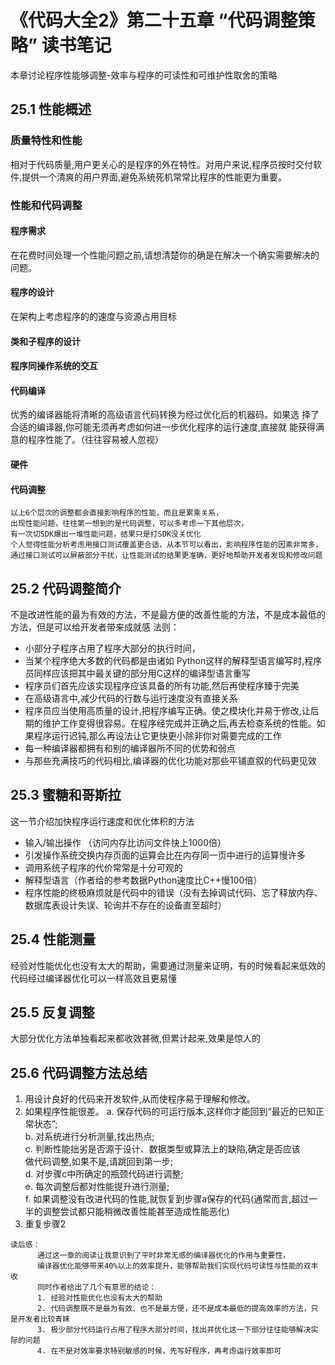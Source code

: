 # 《代码大全2》第二十五章 “代码调整策略” 读书笔记

本章讨论程序性能够调整-效率与程序的可读性和可维护性取舍的策略
## 25.1 性能概述

### 质量特性和性能
相对于代码质量,用户更关心的是程序的外在特性。对用户来说,程序员按时交付软件,提供一个清爽的用户界面,避免系统死机常常比程序的性能更为重要。
### 性能和代码调整
#### 程序需求
在花费时间处理一个性能问题之前,请想清楚你的确是在解决一个确实需要解决的问题。

#### 程序的设计
在架构上考虑程序的的速度与资源占用目标

#### 类和子程序的设计
#### 程序同操作系统的交互
#### 代码编译
优秀的编译器能将清晰的高级语言代码转换为经过优化后的机器码。如果选
择了合适的编译器,你可能无须再考虑如何进一步优化程序的运行速度,直接就
能获得满意的程序性能了。（往往容易被人忽视）
#### 硬件
#### 代码调整

``` 感想
以上6个层次的调整都会直接影响程序的性能，而且是累乘关系，
出现性能问题，往往第一想到的是代码调整，可以多考虑一下其他层次，
有一次切SDK爆出一堆性能问题，结果只是打SDK没关优化
个人觉得性能分析考虑用接口测试覆盖更合适，从本节可以看出，影响程序性能的因素非常多，
通过接口测试可以屏蔽部分干扰，让性能测试的结果更准确，更好地帮助开发者发现和修改问题
``` 
## 25.2 代码调整简介
不是改进性能的最为有效的方法，不是最方便的改善性能的方法，不是成本最低的方法，但是可以给开发者带来成就感
法则：
* 小部分子程序占用了程序大部分的执行时间，
* 当某个程序绝大多数的代码都是由诸如 Python这样的解释型语言编写时,程序员同样应该把其中最关键的部分用C这样的编译型语言重写
* 程序员们首先应该实现程序应该具备的所有功能,然后再使程序臻于完美
* 在高级语言中,减少代码的行数与运行速度没有直接关系
* 程序员应当使用高质量的设计,把程序编写正确。使之模块化并易于修改,让后期的维护工作变得很容易。在程序经完成并正确之后,再去检查系统的性能。如果程序运行迟钝,那么再设法让它更快更小除非你对需要完成的工作
* 每一种编译器都拥有和别的编译器所不同的优势和弱点
* 与那些充满技巧的代码相比,编译器的优化功能对那些平铺直叙的代码更见效
## 25.3 蜜糖和哥斯拉
这一节介绍加快程序运行速度和优化体积的方法
* 输入/输出操作 （访问内存比访问文件快上1000倍）
* 引发操作系统交换内存页面的运算会比在内存同一页中进行的运算慢许多
* 调用系统子程序的代价常常是十分可观的
* 解释型语言（作者给的参考数据Python速度比C++慢100倍）
* 程序性能的终极麻烦就是代码中的错误（没有去掉调试代码、忘了释放内存、数据库表设计失误、轮询并不存在的设备直至超时）

## 25.4 性能测量
经验对性能优化也没有太大的帮助，需要通过测量来证明，有的时候看起来低效的代码经过编译器优化可以一样高效且更易懂

## 25.5 反复调整
大部分优化方法单独看起来都收效甚微,但累计起来,效果是惊人的
## 25.6 代码调整方法总结
1. 用设计良好的代码来开发软件,从而使程序易于理解和修改。
2. 如果程序性能很差。
      a. 保存代码的可运行版本,这样你才能回到“最近的已知正常状态”;  
      b. 对系统进行分析测量,找出热点;  
      c. 判断性能拙劣是否源于设计、数据类型或算法上的缺陷,确定是否应该  
      做代码调整,如果不是,请跳回到第一步;  
      d. 对步骤c中所确定的瓶颈代码进行调整;  
      e. 每次调整后都对性能提升进行测量;  
      f. 如果调整没有改进代码的性能,就恢复到步骤a保存的代码(通常而言,超过一半的调整尝试都只能稍微改善性能甚至造成性能恶化)
3. 重复步骤2

``` 读后感
读后感：
      通过这一章的阅读让我意识到了平时非常无感的编译器优化的作用与重要性，
      编译器优化能够带来40%以上的效率提升，能够帮助我们实现代码可读性与性能的双丰收
      同时作者给出了几个有意思的结论：
      1. 经验对性能优化也没有太大的帮助
      2. 代码调整既不是最为有效、也不是最方便，还不是成本最低的提高效率的方法，只是开发者比较青睐
      3. 极少部分代码运行占用了程序大部分时间，找出并优化这一下部分往往能够解决实际的问题
      4. 在不是对效率要求特别敏感的时候，先写好程序，再考虑运行效率即可
```  
